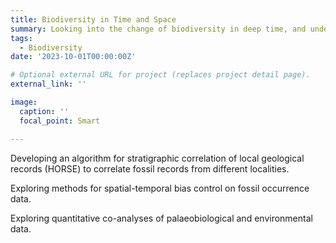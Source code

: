 ```yaml
---
title: Biodiversity in Time and Space
summary: Looking into the change of biodiversity in deep time, and undestanding the drivers behind them.
tags:
  - Biodiversity
date: '2023-10-01T00:00:00Z'

# Optional external URL for project (replaces project detail page).
external_link: ''

image:
  caption: ''
  focal_point: Smart

---
```


Developing an algorithm for stratigraphic correlation of local geological records (HORSE) to correlate fossil records from different localities.

Exploring methods for spatial-temporal bias control on fossil occurrence data.

Exploring quantitative co-analyses of palaeobiological and environmental data.
